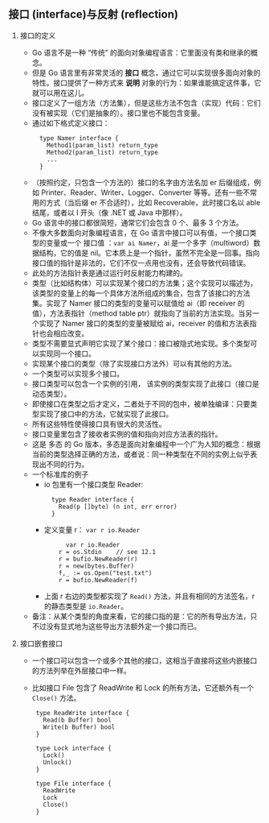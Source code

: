 ## 接口 (interface)与反射 (reflection)

1. 接口的定义

   - Go 语言不是一种 “传统” 的面向对象编程语言：它里面没有类和继承的概念。
   - 但是 Go 语言里有非常灵活的 **接口** 概念，通过它可以实现很多面向对象的特性。接口提供了一种方式来 **说明** 对象的行为：如果谁能搞定这件事，它就可以用在这儿。
   - 接口定义了一组方法（方法集），但是这些方法不包含（实现）代码：它们没有被实现（它们是抽象的）。接口里也不能包含变量。
   - 通过如下格式定义接口：
     ```
       type Namer interface {
         Method1(param_list) return_type
         Method2(param_list) return_type
         ...
       }
     ```
   - （按照约定，只包含一个方法的）接口的名字由方法名加 er 后缀组成，例如 Printer、Reader、Writer、Logger、Converter 等等。还有一些不常用的方式（当后缀 er 不合适时），比如 Recoverable，此时接口名以 able 结尾，或者以 I 开头（像 .NET 或 Java 中那样）。
   - Go 语言中的接口都很简短，通常它们会包含 0 个、最多 3 个方法。
   - 不像大多数面向对象编程语言，在 Go 语言中接口可以有值，一个接口类型的变量或一个 接口值 ：`var ai Namer`，ai 是一个多字（multiword）数据结构，它的值是 nil。它本质上是一个指针，虽然不完全是一回事。指向接口值的指针是非法的，它们不仅一点用也没有，还会导致代码错误。
   - 此处的方法指针表是通过运行时反射能力构建的。
   - 类型（比如结构体）可以实现某个接口的方法集；这个实现可以描述为，该类型的变量上的每一个具体方法所组成的集合，包含了该接口的方法集。实现了 Namer 接口的类型的变量可以赋值给 ai（即 receiver 的值），方法表指针（method table ptr）就指向了当前的方法实现。当另一个实现了 Namer 接口的类型的变量被赋给 ai，receiver 的值和方法表指针也会相应改变。
   - 类型不需要显式声明它实现了某个接口：接口被隐式地实现。多个类型可以实现同一个接口。
   - 实现某个接口的类型（除了实现接口方法外）可以有其他的方法。
   - 一个类型可以实现多个接口。
   - 接口类型可以包含一个实例的引用， 该实例的类型实现了此接口（接口是动态类型）。
   - 即使接口在类型之后才定义，二者处于不同的包中，被单独编译：只要类型实现了接口中的方法，它就实现了此接口。
   - 所有这些特性使得接口具有很大的灵活性。
   - 接口变量里包含了接收者实例的值和指向对应方法表的指针。
   - 这是 多态 的 Go 版本，多态是面向对象编程中一个广为人知的概念：根据当前的类型选择正确的方法，或者说：同一种类型在不同的实例上似乎表现出不同的行为。
   - 一个标准库的例子
     - io 包里有一个接口类型 Reader:
       ```
         type Reader interface {
           Read(p []byte) (n int, err error)
         }
       ```
     - 定义变量 r： `var r io.Reader`
       ```
         	 var r io.Reader
           r = os.Stdin    // see 12.1
           r = bufio.NewReader(r)
           r = new(bytes.Buffer)
           f,_ := os.Open("test.txt")
           r = bufio.NewReader(f)
       ```
     - 上面 r 右边的类型都实现了 `Read()` 方法，并且有相同的方法签名，r 的静态类型是 `io.Reader`。
   - 备注：从某个类型的角度来看，它的接口指的是：它的所有导出方法，只不过没有显式地为这些导出方法额外定一个接口而已。

2. 接口嵌套接口

   - 一个接口可以包含一个或多个其他的接口，这相当于直接将这些内嵌接口的方法列举在外层接口中一样。
   - 比如接口 File 包含了 ReadWrite 和 Lock 的所有方法，它还额外有一个 `Close()` 方法。

     ```
      type ReadWrite interface {
        Read(b Buffer) bool
        Write(b Buffer) bool
      }

      type Lock interface {
        Lock()
        Unlock()
      }

      type File interface {
        ReadWrite
        Lock
        Close()
      }
     ```
